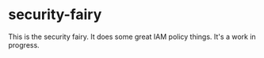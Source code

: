 # security-fairy
This is the security fairy. It does some great IAM policy things. It's a work in progress.
